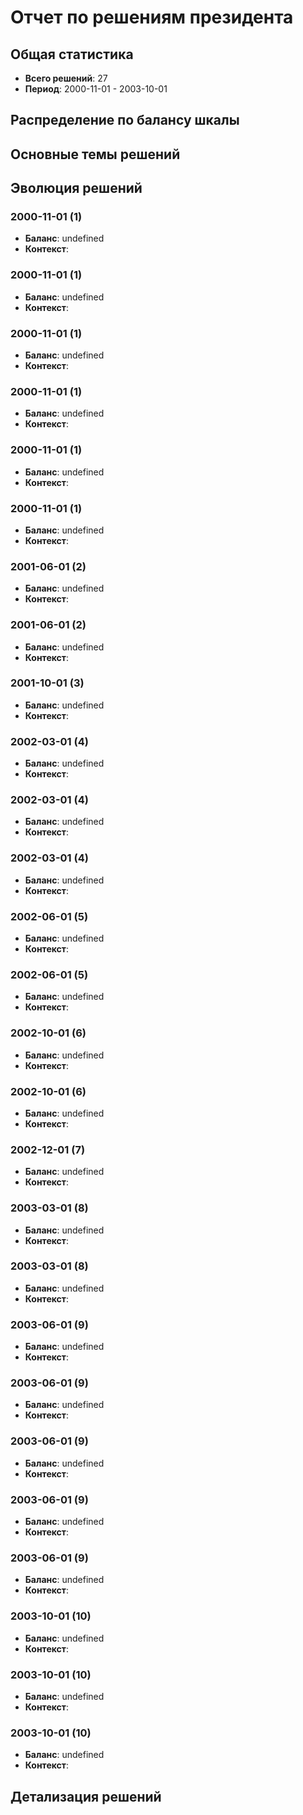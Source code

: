 # Отчет по решениям президента

## Общая статистика

- **Всего решений**: 27
- **Период**: 2000-11-01 - 2003-10-01

## Распределение по балансу шкалы


## Основные темы решений



## Эволюция решений

### 2000-11-01 (1)
- **Баланс**: undefined
- **Контекст**: 

### 2000-11-01 (1)
- **Баланс**: undefined
- **Контекст**: 

### 2000-11-01 (1)
- **Баланс**: undefined
- **Контекст**: 

### 2000-11-01 (1)
- **Баланс**: undefined
- **Контекст**: 

### 2000-11-01 (1)
- **Баланс**: undefined
- **Контекст**: 

### 2000-11-01 (1)
- **Баланс**: undefined
- **Контекст**: 

### 2001-06-01 (2)
- **Баланс**: undefined
- **Контекст**: 

### 2001-06-01 (2)
- **Баланс**: undefined
- **Контекст**: 

### 2001-10-01 (3)
- **Баланс**: undefined
- **Контекст**: 

### 2002-03-01 (4)
- **Баланс**: undefined
- **Контекст**: 

### 2002-03-01 (4)
- **Баланс**: undefined
- **Контекст**: 

### 2002-03-01 (4)
- **Баланс**: undefined
- **Контекст**: 

### 2002-06-01 (5)
- **Баланс**: undefined
- **Контекст**: 

### 2002-06-01 (5)
- **Баланс**: undefined
- **Контекст**: 

### 2002-10-01 (6)
- **Баланс**: undefined
- **Контекст**: 

### 2002-10-01 (6)
- **Баланс**: undefined
- **Контекст**: 

### 2002-12-01 (7)
- **Баланс**: undefined
- **Контекст**: 

### 2003-03-01 (8)
- **Баланс**: undefined
- **Контекст**: 

### 2003-03-01 (8)
- **Баланс**: undefined
- **Контекст**: 

### 2003-06-01 (9)
- **Баланс**: undefined
- **Контекст**: 

### 2003-06-01 (9)
- **Баланс**: undefined
- **Контекст**: 

### 2003-06-01 (9)
- **Баланс**: undefined
- **Контекст**: 

### 2003-06-01 (9)
- **Баланс**: undefined
- **Контекст**: 

### 2003-06-01 (9)
- **Баланс**: undefined
- **Контекст**: 

### 2003-10-01 (10)
- **Баланс**: undefined
- **Контекст**: 

### 2003-10-01 (10)
- **Баланс**: undefined
- **Контекст**: 

### 2003-10-01 (10)
- **Баланс**: undefined
- **Контекст**: 


## Детализация решений


